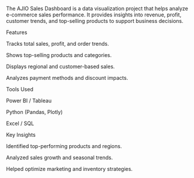 The AJIO Sales Dashboard is a data visualization project that helps analyze e-commerce sales performance. It provides insights into revenue, profit, customer trends, and top-selling products to support business decisions.

Features

Tracks total sales, profit, and order trends.

Shows top-selling products and categories.

Displays regional and customer-based sales.

Analyzes payment methods and discount impacts.

Tools Used

Power BI / Tableau

Python (Pandas, Plotly)

Excel / SQL

Key Insights

Identified top-performing products and regions.

Analyzed sales growth and seasonal trends.

Helped optimize marketing and inventory strategies.
